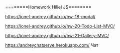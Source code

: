 ========Homework Hillel JS========

https://ionel-andrey.github.io/hw-18-modal/

https://ionel-andrey.github.io/hw-20-Todo-List-MVC/

https://ionel-andrey.github.io/hw-21-Gallery-MVC/

https://andreychatserve.herokuapp.com/ Чат
